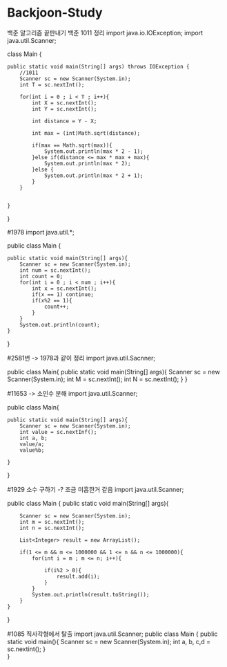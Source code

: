 # Backjoon-Study
백준 알고리즘 끝판내기
백준 1011 정리
import java.io.IOException;
import java.util.Scanner;

class Main {

    public static void main(String[] args) throws IOException {
        //1011
        Scanner sc = new Scanner(System.in);
        int T = sc.nextInt();

        for(int i = 0 ; i < T ; i++){
            int X = sc.nextInt();
            int Y = sc.nextInt();

            int distance = Y - X;

            int max = (int)Math.sqrt(distance);

            if(max == Math.sqrt(max)){
                System.out.println(max * 2 - 1);
            }else if(distance <= max * max + max){
                System.out.println(max * 2);
            }else {
                System.out.println(max * 2 + 1);
            }
        }


    }
}

#1978
import java.util.*;

public class Main {
    
    public static void main(String[] args){
        Scanner sc = new Scanner(System.in);
        int num = sc.nextInt();
        int count = 0;
        for(int i = 0 ; i < num ; i++){
            int x = sc.nextInt();
            if(x == 1) continue;
            if(x%2 == 1){
                count++;
            }
        }
        System.out.println(count);
    }
}

#2581번 -> 1978과 같이 정리
import java.util.Sacnner;

public class Main{
    public static void main(String[] args){
        Scanner sc = new Scanner(System.in);
        int M = sc.nextInt();
        int N = sc.nextInt();
    }
}

#11653 -> 소인수 분해 
import java.util.Scanner;

public class Main{
    
    public static void main(String[] args){
        Scanner sc = new Scanner(System.in);
        int value = sc.nextInf();
        int a, b;
        value/a;
        value%b;
       
    }
}

#1929 소수 구하기 -? 조금 미흡한거 같음
import java.util.Scanner;

public class Main {
    public static void main(String[] args){

        Scanner sc = new Scanner(System.in);
        int m = sc.nextInt();
        int n = sc.nextInt();

        List<Integer> result = new ArrayList();
        
        if(1 <= m && m <= 1000000 && 1 <= n && n <= 1000000){
            for(int i = m ; m <= n; i++){

                if(i%2 > 0){
                    result.add(i);
                }
            }
            System.out.println(result.toString());
        }
    }
}

#1085 직사각형에서 탈출
import java.util.Scanner;
public class Main {
    public static void main(){
        Scanner sc = new Scanner(System.in);
        int a, b, c,d = sc.nextint();
    }    
}

